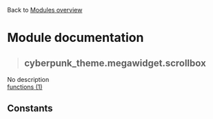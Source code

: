 Back to [Modules overview](https://github.com/pyrustic/cyberpunk-theme/blob/master/docs/modules/README.md)
  
# Module documentation
>## cyberpunk\_theme.megawidget.scrollbox
No description
<br>
[functions (1)](https://github.com/pyrustic/cyberpunk-theme/blob/master/docs/modules/content/cyberpunk_theme.megawidget.scrollbox/functions.md)


## Constants
```python

```

